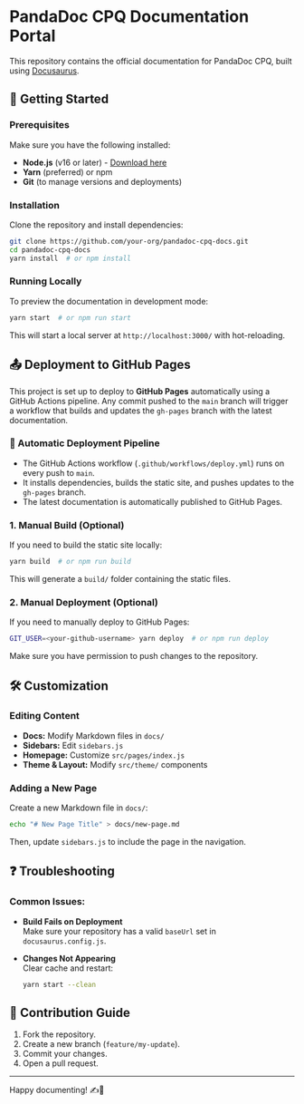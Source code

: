 # PandaDoc CPQ Documentation Portal

This repository contains the official documentation for PandaDoc CPQ, built using [Docusaurus](https://docusaurus.io/).

## 🚀 Getting Started

### Prerequisites
Make sure you have the following installed:
- **Node.js** (v16 or later) - [Download here](https://nodejs.org/)
- **Yarn** (preferred) or npm
- **Git** (to manage versions and deployments)

### Installation
Clone the repository and install dependencies:
```sh
git clone https://github.com/your-org/pandadoc-cpq-docs.git
cd pandadoc-cpq-docs
yarn install  # or npm install
```

### Running Locally
To preview the documentation in development mode:
```sh
yarn start  # or npm run start
```
This will start a local server at `http://localhost:3000/` with hot-reloading.

## 📤 Deployment to GitHub Pages

This project is set up to deploy to **GitHub Pages** automatically using a GitHub Actions pipeline. Any commit pushed to the `main` branch will trigger a workflow that builds and updates the `gh-pages` branch with the latest documentation.

### 📌 Automatic Deployment Pipeline
- The GitHub Actions workflow (`.github/workflows/deploy.yml`) runs on every push to `main`.
- It installs dependencies, builds the static site, and pushes updates to the `gh-pages` branch.
- The latest documentation is automatically published to GitHub Pages.

### 1. Manual Build (Optional)
If you need to build the static site locally:
```sh
yarn build  # or npm run build
```
This will generate a `build/` folder containing the static files.

### 2. Manual Deployment (Optional)
If you need to manually deploy to GitHub Pages:
```sh
GIT_USER=<your-github-username> yarn deploy  # or npm run deploy
```
Make sure you have permission to push changes to the repository.

## 🛠 Customization

### Editing Content
- **Docs:** Modify Markdown files in `docs/`
- **Sidebars:** Edit `sidebars.js`
- **Homepage:** Customize `src/pages/index.js`
- **Theme & Layout:** Modify `src/theme/` components

### Adding a New Page
Create a new Markdown file in `docs/`:
```sh
echo "# New Page Title" > docs/new-page.md
```
Then, update `sidebars.js` to include the page in the navigation.

## ❓ Troubleshooting

### Common Issues:
- **Build Fails on Deployment**  
  Make sure your repository has a valid `baseUrl` set in `docusaurus.config.js`.

- **Changes Not Appearing**  
  Clear cache and restart:
  ```sh
  yarn start --clean
  ```

## 🎯 Contribution Guide

1. Fork the repository.
2. Create a new branch (`feature/my-update`).
3. Commit your changes.
4. Open a pull request.

---

Happy documenting! ✍️🚀
